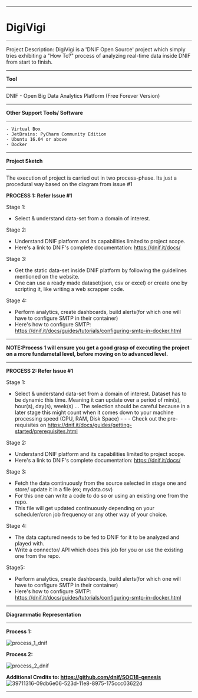 _______________
# DigiVigi
_______________

Project Description:
	DigiVigi is a 'DNIF Open Source' project which simply tries exhibiting a "How To?" process of analyzing real-time data inside DNIF from start to finish.

___________________________ 
**Tool** 
___________________________

DNIF - Open Big Data Analytics Platform (Free Forever Version)

________________ 
**Other Support Tools/ Software**
________________

	- Virtual Box
	- JetBrains: PyCharm Community Edition
	- Ubuntu 16.04 or above
	- Docker

____________________ 
**Project Sketch** 
____________________

The execution of project is carried out in two process-phase. 
Its just a procedural way based on the diagram from issue #1

**PROCESS 1: Refer Issue #1**

Stage 1: 
- Select & understand data-set from a domain of interest.

Stage 2: 
- Understand DNIF platform and its capabilities limited to project scope.
- Here's a link to DNIF's complete documentation: https://dnif.it/docs/
	
Stage 3: 
- Get the static data-set inside DNIF platform by following the guidelines mentioned on the website.
- One can use a ready made dataset(json, csv or excel) or create one by scripting it, like writing a web scrapper code.

Stage 4: 
- Perform analytics, create dashboards, build alerts(for which one will have to configure SMTP in their container)
- Here's how to configure SMTP: https://dnif.it/docs/guides/tutorials/configuring-smtp-in-docker.html



_____

**NOTE:Process 1 will ensure you get a good grasp of executing the project on a more fundametal level, before moving on to advanced level.**
_____


**PROCESS 2: Refer Issue #1**

Stage 1:
- Select & understand data-set from a domain of interest. Dataset has to be dynamic this time. Meaning it can update over a period of min(s), hour(s), day(s), week(s) ... The selection should be careful because in a later stage this might count when it comes down to your machine processing speed (CPU, RAM, Disk Space) - -   - Check out the pre-requisites on https://dnif.it/docs/guides/getting-started/prerequisites.html

Stage 2:
- Understand DNIF platform and its capabilities limited to project scope.
- Here's a link to DNIF's complete documentation: https://dnif.it/docs/

Stage 3:
- Fetch the data continuously from the source selected in stage one and store/ update it in a file (ex; mydata.csv)
- For this one can write a code to do so or using an existing one from the repo.
- This file will get updated continuously depending on your scheduler/cron job frequency or any other way of your choice. 

Stage 4:
- The data captured needs to be fed to DNIF for it to be analyzed and played with.
- Write a connector/ API which does this job for you or use the existing one from the repo.

Stage5: 
- Perform analytics, create dashboards, build alerts(for which one will have to configure SMTP in their container)
- Here's how to configure SMTP: https://dnif.it/docs/guides/tutorials/configuring-smtp-in-docker.html

____________________  
**Diagrammatic Representation**
____________________


**Process 1:**

![process_1_dnif](https://user-images.githubusercontent.com/38049677/39574485-0dad9fae-4ef5-11e8-96c9-2aba1e6ff108.png)

**Process 2:**

![process_2_dnif](https://user-images.githubusercontent.com/38049677/39574484-0d74b900-4ef5-11e8-8bdc-adf3f6f50b12.png)

**Additional Credits to: https://github.com/dnif/SOC18-genesis**
![39711316-09db6e06-523d-11e8-8975-175ccc03622d](https://user-images.githubusercontent.com/38049677/40010897-c4011714-57c3-11e8-944f-b3523fd58865.png)
________________________________________________________________




